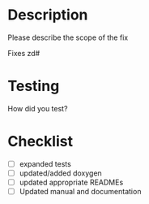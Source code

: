 # Description

Please describe the scope of the fix

Fixes zd#

# Testing

How did you test?

# Checklist

 - [ ] expanded tests
 - [ ] updated/added doxygen
 - [ ] updated appropriate READMEs
 - [ ] Updated manual and documentation
